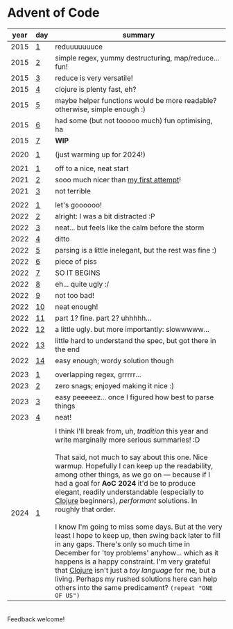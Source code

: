 # Advent of Code

| year | day | summary |
| --- | --- | --- |
| 2015 | [1](src/y2015/d1.clj) | reduuuuuuuce |
| 2015 | [2](src/y2015/d2.clj) | simple regex, yummy destructuring, map/reduce... fun! |
| 2015 | [3](src/y2015/d3.clj) | reduce is very versatile! |
| 2015 | [4](src/y2015/d4.clj) | clojure is plenty fast, eh? |
| 2015 | [5](src/y2015/d5.clj) | maybe helper functions would be more readable? otherwise, simple enough :) |
| 2015 | [6](src/y2015/d6.clj) | had some (but not tooooo much) fun optimising, ha |
| 2015 | [7](src/y2015/d7.clj) | **WIP** |
| | | |
| 2020 | [1](src/y2020/d1.clj) | (just warming up for 2024!) |
| | | |
| 2021 | [1](src/y2021/d1.clj) | off to a nice, neat start |
| 2021 | [2](src/y2021/d2.clj) | sooo much nicer than [my first attempt](https://github.com/CarnunMP/AoC-2021/blob/master/src/days/day2.clj)! |
| 2021 | [3](src/y2021/d3.clj) | not terrible |
| | | |
| 2022 | [1](src/y2022/d1.clj) | let's goooooo! |
| 2022 | [2](src/y2022/d2.clj) | alright: I was a bit distracted :P |
| 2022 | [3](src/y2022/d3.clj) | neat... but feels like the calm before the storm |
| 2022 | [4](src/y2022/d4.clj) | ditto |
| 2022 | [5](src/y2022/d5.clj) | parsing is a little inelegant, but the rest was fine :) |
| 2022 | [6](src/y2022/d6.clj) | piece of piss |
| 2022 | [7](src/y2022/d7.clj) | SO IT BEGINS |
| 2022 | [8](src/y2022/d8.clj) | eh... quite ugly :/ |
| 2022 | [9](src/y2022/d9.clj) | not too bad! |
| 2022 | [10](src/y2022/d10.clj) | neat enough! |
| 2022 | [11](src/y2022/d11.clj) | part 1? fine. part 2? uhhhhh... |
| 2022 | [12](src/y2022/d12.clj) | a little ugly. but more importantly: slowwwww... |
| 2022 | [13](src/y2022/d13.clj) | little hard to understand the spec, but got there in the end |
| 2022 | [14](src/y2022/d14.clj) | easy enough; wordy solution though |
| | | |
| 2023 | [1](src/y2023/d1.clj) | overlapping regex, grrrrr... |
| 2023 | [2](src/y2023/d2.clj) | zero snags; enjoyed making it nice :) |
| 2023 | [3](src/y2023/d3.clj) | easy peeeeez... once I figured how best to parse things |
| 2023 | [4](src/y2023/d4.clj) | neat! |
| | | |
| 2024 | [1](src/y2024/d1.clj) | I think I'll break from, uh, _tradition_ this year and write marginally more serious summaries! :D</br></br>That said, not much to say about this one. Nice warmup. Hopefully I can keep up the readability, among other things, as we go on — because if I had a goal for **AoC 2024** it'd be to produce elegant, readily understandable (especially to [Clojure](https://clojure.org) beginners), _performant_ solutions. In roughly that order.</br></br>I know I'm going to miss some days. But at the very least I hope to keep up, then swing back later to fill in any gaps. There's only so much time in December for 'toy problems' anyhow... which as it happens is a happy constraint. I'm very grateful that [Clojure](https://clojure.org) isn't just a _toy language_ for me, but a living. Perhaps my rushed solutions here can help others into the same predicament? `(repeat "ONE OF US")`|
</br>
Feedback welcome!
